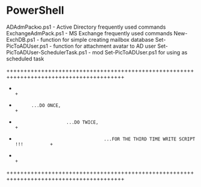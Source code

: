 PowerShell
==========
ADAdmPackю.ps1 - Active Directory frequently used commands
ExchangeAdmPack.ps1 - MS Exchange frequently used commands
New-ExchDB.ps1 - function for simple creating mailbox database
Set-PicToADUser.ps1 - function for attachment avatar to AD user
Set-PicToADUser-SchedulerTask.ps1  - mod Set-PicToADUser.ps1 for using as scheduled task

++++++++++++++++++++++++++++++++++++++++++++++++++++++++++++++++++++++++++++++++++++++++
+                                                                                      +
+           ...DO ONCE,                                                                +
+                        ...DO TWICE,                                                  +
+                                      ...FOR THE THIRD TIME WRITE SCRIPT !!!          +
+                                                                                      +
++++++++++++++++++++++++++++++++++++++++++++++++++++++++++++++++++++++++++++++++++++++++
